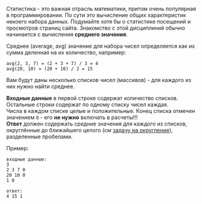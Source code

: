 Статистика - это важная отрасль математики, притом очень популярная в программировании. По сути это вычисление
общих характеристик некоего набора данных. Подумайте хотя бы о статистике посещений и просмотров страниц сайта.
Знакомство с этой дисциплиний обычно начинается с вычисления **среднего значения**.

Среднее (average, avg) значение для набора чисел определяется как их сумма деленная на их количество, например:

    avg(2, 3, 7) = (2 + 3 + 7) / 3 = 4
    avg(20, 10) = (20 + 10) / 2 = 15

Вам будут даны несколько списков чисел (массивов) - для каждого из них нужно найти среднее.

**Входные данные** в первой строке содержат количество списков.  
Остальные строки содержат по одному списку чисел каждая.  
Числа в каждом списке целые и положительные. Конец списка отмечен значением `0` -
его **не нужно** включать в расчеты!!!  
**Ответ** должен содержать средние значения для каждого из списков, округлённые до ближайшего целого
(см [задачу на округление](./rounding)), разделенные пробелами.

Пример:

    входные данные:
    3
    2 3 7 0
    20 10 0
    1 0
    
    ответ:
    4 15 1
